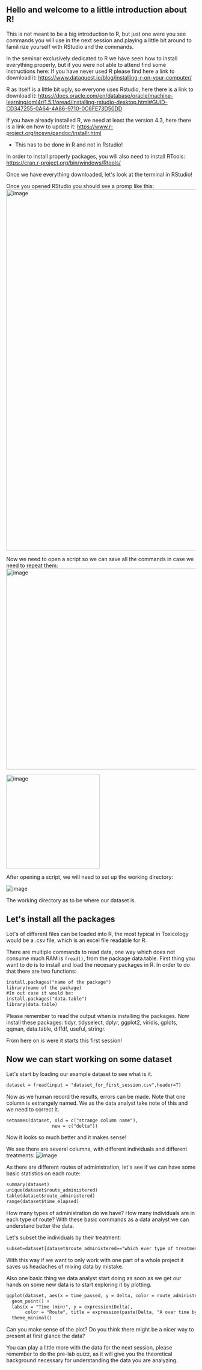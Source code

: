 ## Hello and welcome to a little introduction about R!

This is not meant to be a big introduction to R, but just one were you see commands you will use in the next session and playing a little bit around to familirize yourself with RStudio and the commands.

In the seminar exclusively dedicated to R we have seen how to install everything properly, but if you were not able to attend find some instructions here:
If you have never used R please find here a link to download it: 
https://www.dataquest.io/blog/installing-r-on-your-computer/ 

R as itself is a little bit ugly, so everyone uses Rstudio, here there is a link to download it: 
https://docs.oracle.com/en/database/oracle/machine-learning/oml4r/1.5.1/oread/installing-rstudio-desktop.html#GUID-CD347255-0A64-4A86-9710-0C6FE73D50DD

If you have already installed R, we need at least the version 4.3, here there is a link on how to update it: https://www.r-project.org/nosvn/pandoc/installr.html
- This has to be done in R and not in Rstudio!
  
In order to install properly packages, you will also need to install RTools: https://cran.r-project.org/bin/windows/Rtools/

Once we have everything downloaded, let's look at the terminal in RStudio!

Once you opened RStudio you should see a promp like this:
<img width="959" alt="image" src="https://github.com/Violeta-de-Anca/Toxicology_IBG_UU/assets/101873673/6be8c661-e90a-4944-8b86-6c4d0a0292cd">

Now we need to open a script so we can save all the commands in case we need to repeat them:
<img width="533" alt="image" src="https://github.com/Violeta-de-Anca/Toxicology_IBG_UU/assets/101873673/b568c1b7-316b-44fd-89c5-e8682af1ba71">

<img width="249" alt="image" src="https://github.com/Violeta-de-Anca/Toxicology_IBG_UU/assets/101873673/5ba90e9f-4c3f-4239-9589-8831a5e672b1">

After opening a script, we will need to set up the working directory:

![image](https://github.com/Violeta-de-Anca/Toxicology_IBG_UU/assets/101873673/20e6e789-6ead-4e34-a734-7e04908bcd49)

The working directory as to be where our dataset is.

## Let's install all the packages
Lot's of different files can be loaded into R, the most typical in Toxicology would be a .csv file, which is an excel file readable for R.

There are multiple commands to read data, one way which does not consume much RAM is `fread()`, from the package data.table. 
First thing you want to do is to install and load the necesary packages in R. In order to do that there are two functions: 

```diff
install.packages("name of the package")
library(name of the package)
#In out case it would be:
install.packages("data.table")
library(data.table)
```

Please remember to read the output when is installing the packages.
Now install these packages: tidyr, tidyselect, dplyr, ggplot2, viridis, gplots, qqman, data.table, diffdf, useful, stringr.

From here on is were it starts this first session!

## Now we can start working on some dataset
Let's start by loading our example dataset to see what is it.

```diff
dataset = fread(input = "dataset_for_first_session.csv",header=T)
```

Now as we human record the results, errors can be made. Note that one column is extrangely named. We as the data analyst take note of this and we need to correct it.

```diff
setnames(dataset, old = c("strange column name"),
                 new = c("delta"))
```

Now it looks so much better and it makes sense!

We see there are several columns, with different individuals and different treatments:
![image](https://github.com/user-attachments/assets/43650fb9-9ff1-41be-b909-f8e887c7f9de)

As there are different routes of administration, let's see if we can have some basic statistics on each route:

```diff
summary(dataset)
unique(dataset$route_administered)
table(dataset$route_administered)
range(dataset$time_elapsed)
```

How many types of administration do we have? How many individuals are in each type of route? With these basic commands as a data analyst we can understand better the data.

Let's subset the individuals by their treatment:

```diff
subset=dataset[dataset$route_administered=="which ever type of treatment",]
```

With this way if we want to only work with one part of a whole project it saves us headaches of mixing data by mistake.

Also one basic thing we data analyst start doing as soon as we get our hands on some new data is to start exploring it by plotting.

```diff
ggplot(dataset, aes(x = time_passed, y = delta, color = route_administered)) +
  geom_point() +
  labs(x = "Time (min)", y = expression(Delta),
       color = "Route", title = expression(paste(Delta, "A over time by route"))) +
  theme_minimal()
```
Can you make sense of the plot? Do you think there might be a nicer way to present at first glance the data?


You can play a little more with the data for the next session, please remember to do the pre-lab quizz, as it will give you the theoretical background necessary for understanding the data you are analyzing.










